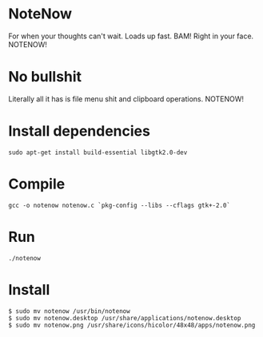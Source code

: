 # NoteNow
For when your thoughts can't wait. Loads up fast. BAM! Right in your face. NOTENOW!

# No bullshit

Literally all it has is file menu shit and clipboard operations. NOTENOW!

# Install dependencies
    sudo apt-get install build-essential libgtk2.0-dev

# Compile
    gcc -o notenow notenow.c `pkg-config --libs --cflags gtk+-2.0`
    
# Run
    ./notenow

# Install
    $ sudo mv notenow /usr/bin/notenow
    $ sudo mv notenow.desktop /usr/share/applications/notenow.desktop
    $ sudo mv notenow.png /usr/share/icons/hicolor/48x48/apps/notenow.png 
